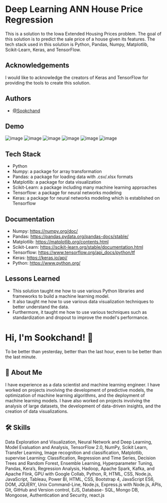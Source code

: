
# Deep Learning ANN House Price Regression
This is a solution to the Iowa Extended Housing Prices problem. The goal of this solution is to predict the sale price of a house given its features. The tech stack used in this solution is Python, Pandas, Numpy, Matplotlib, Scikit-Learn, Keras, and TensorFlow.
## Acknowledgements
I would like to acknowledge the creators of Keras and TensorFlow for providing the tools to create this solution.
## Authors

- [@Sookchand](https://github.com/Sookchand)


## Demo
![image](https://user-images.githubusercontent.com/34344439/210119204-ea55d4db-1577-45a0-b491-398358fa162d.png)
![image](https://user-images.githubusercontent.com/34344439/210119217-354a7b88-630d-4f4c-acba-94b0e61dc005.png)
![image](https://user-images.githubusercontent.com/34344439/210119246-40a80d10-cae6-4461-a5af-4d04f24f6e72.png)
![image](https://user-images.githubusercontent.com/34344439/210119275-729d3601-fb53-498f-8e46-d3608206ac6b.png)
![image](https://user-images.githubusercontent.com/34344439/210119288-de63dda7-a4a0-4afb-bce9-cbafdc09803c.png)
![image](https://user-images.githubusercontent.com/34344439/210119299-3bea2cdc-cf9c-4428-9558-31a96555e767.png)
## Tech Stack
- Python
- Numpy: a package for array transformation
- Pandas: a package for loading data with .csv/.xlsx formats
- Matplotlib: a package for data visualization
- Scikit-Learn: a package including many machine learning approaches
- Tensorflow: a package for neural networks modeling
- Keras: a package for neural networks modeling which is established on Tensorflow
## Documentation
- Numpy: https://numpy.org/doc/
- Pandas: https://pandas.pydata.org/pandas-docs/stable/
- Matplotlib: https://matplotlib.org/contents.html
- Scikit-Learn: https://scikit-learn.org/stable/documentation.html
- Tensorflow: https://www.tensorflow.org/api_docs/python/tf
- Keras: https://keras.io/api/
- Python: https://www.python.org/
## Lessons Learned
- This solution taught me how to use various Python libraries and frameworks to build a machine learning model.
- It also taught me how to use various data visualization techniques to better understand the data.
- Furthermore, it taught me how to use various techniques such as standardization and dropout to improve the model's performance.

# Hi, I'm Sookchand! 👋

To be better than yesterday, better than the last hour, even to be better than the last
minute.
## 🚀 About Me
I have experience as a data scientist and machine learning engineer. I have worked on
projects involving the development of predictive models, the optimization of machine
learning algorithms, and the deployment of machine learning models. I have also worked on
projects involving the analysis of large datasets, the development of data-driven insights,
and the creation of data visualizations.
## 🛠 Skills
Data Exploration and Visualization, Neural Network and Deep Learning, Model Evaluation
and Analysis, TensorFlow 2.0, NumPy, Scikit Learn, Transfer Learning, Image recognition and
classification, Matplotlib, supervise Learning: Classification, Regression and Time Series,
Decision Trees and Random Forest, Ensemble Learning, Hyperparameter Tuning, Pandas,
Kera’s, Regression Analysis, Hadoop, Apache Spark, Kafka, and Apache Flink, GPU with
Google Collab, Python, R, HTML, CSS, Node.js, JavaScript, Tableau, Power BI, HTML, CSS,
Bootstrap 4, JavaScript ES6, DOM, JQUERY, Unix Command-Line, Node.js, Express.js with Node.js,
APIs, Git, GitHub and Version control, EJS, Database- SQL, Mongo DB, Mongoose, Authentication and
Security, react.js
